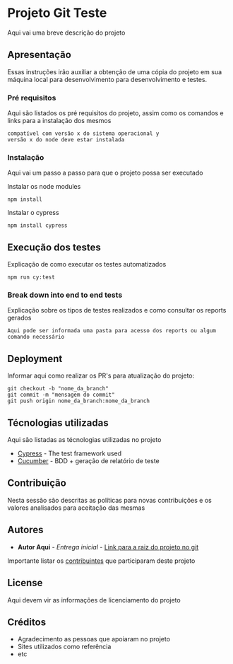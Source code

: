 # Projeto Git Teste 

Aqui vai uma breve descrição do projeto

## Apresentação

Essas instruções irão auxiliar a obtenção de uma cópia do projeto em sua máquina local para desenvolvimento para desenvolvimento e testes.

### Pré requisitos

Aqui são listados os pré requisitos do projeto, assim como os comandos e links para a instalação dos mesmos

```
compatível com versão x do sistema operacional y
versão x do node deve estar instalada
```

### Instalação

Aqui vai um passo a passo para que o projeto possa ser executado

Instalar os node modules

```
npm install
```

Instalar o cypress

```
npm install cypress
```

## Execução dos testes

Explicação de como executar os testes automatizados

```
npm run cy:test
```

### Break down into end to end tests

Explicação sobre os tipos de testes realizados e como consultar os reports gerados

```
Aqui pode ser informada uma pasta para acesso dos reports ou algum comando necessário
```

## Deployment

Informar aqui como realizar os PR's para atualização do projeto:

```
git checkout -b "nome_da_branch"
git commit -m "mensagem do commit"
git push origin nome_da_branch:nome_da_branch
```

## Técnologias utilizadas
Aqui são listadas as técnologias utilizadas no projeto

* [Cypress](https://www.cypress.io/) - The test framework used
* [Cucumber](https://cucumber.io/) - BDD + geração de relatório de teste

## Contribuição

Nesta sessão são descritas as políticas para novas contribuições e os valores analisados para aceitação das mesmas

## Autores

* **Autor Aqui** - *Entrega inicial* - [Link para a raiz do projeto no git](https://github.com/)

Importante listar os  [contribuintes](https://github.com/seu/projeto/contributors) que participaram deste projeto

## License

Aqui devem vir as informações de licenciamento do projeto

## Créditos

* Agradecimento as pessoas que apoiaram no projeto
* Sites utilizados como referência
* etc
